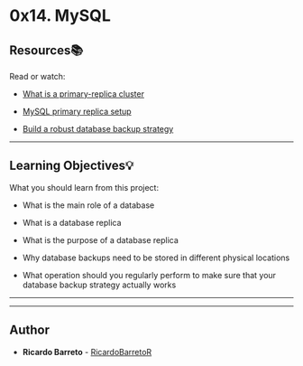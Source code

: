 # 0x14. MySQL



## Resources:books:

Read or watch:

* [What is a primary-replica cluster](https://intranet.hbtn.io/rltoken/yI-YnEyAx2mO5qqmbrCTbw)

* [MySQL primary replica setup](https://intranet.hbtn.io/rltoken/M2mXERIEQA7w0Pkj85nTNw)

* [Build a robust database backup strategy](https://intranet.hbtn.io/rltoken/7C7YTJOU2iR_kZDQLPhl1A)



---

## Learning Objectives:bulb:

What you should learn from this project:



* What is the main role of a database

* What is a database replica

* What is the purpose of a database replica

* Why database backups need to be stored in different physical locations

* What operation should you regularly perform to make sure that your database backup strategy actually works



---

---



## Author

* **Ricardo Barreto** - [RicardoBarretoR](https://github.com/RicardoBarretoR)
